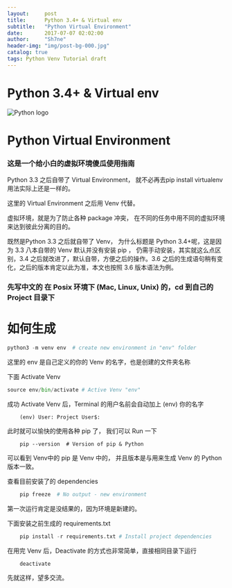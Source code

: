 ```yaml
---
layout:     post
title:      Python 3.4+ & Virtual env
subtitle:   "Python Virtual Environment"
date:       2017-07-07 02:02:00
author:     "Sh7ne"
header-img: "img/post-bg-000.jpg"
catalog: true
tags: Python Venv Tutorial draft
---
```


# Python 3.4+ & Virtual env
![Python logo](https://www.python.org/static/img/python-logo.png)
#  Python Virtual Environment

### 这是一个给小白的虚拟环境傻瓜使用指南

Python 3.3 之后自带了 Virtual Environment， 就不必再去pip install virtualenv 用法实际上还是一样的。

这里的 Virtual Environment 之后用 Venv 代替。

虚拟环境，就是为了防止各种 package 冲突， 在不同的任务中用不同的虚拟环境来达到彼此分离的目的。

既然是Python 3.3 之后就自带了 Venv， 为什么标题是 Python 3.4+呢，这是因为 3.3 八本自带的 Venv 默认并没有安装 pip ， 仍需手动安装，其实就这么点区别，3.4 之后就改进了，默认自带，方便之后的操作。3.6 之后的生成语句稍有变化，之后的版本肯定以此为准，本文也按照 3.6 版本语法为例。

### 先写中文的 在 Posix 环境下 (Mac, Linux, Unix) 的，cd 到自己的 Project 目录下

# 如何生成

```python
python3 -m venv env  # create new environment in "env" folder
```
这里的 env 是自己定义的你的 Venv 的名字，也是创建的文件夹名称

下面 Activate Venv

```python
source env/bin/activate # Active Venv "env"
```

成功 Activate Venv 后，Terminal 的用户名前会自动加上 (env) 你的名字

```
    (env) User: Project User$:
```

此时就可以愉快的使用各种 pip 了， 我们可以 Run 一下

```
    pip --version  # Version of pip & Python
```

可以看到 Venv中的 pip 是 Venv 中的， 并且版本是与用来生成 Venv 的 Python 版本一致。

查看目前安装了的 dependencies

```python
    pip freeze  # No output - new environment
```
第一次运行肯定是没结果的，因为环境是新建的。

下面安装之前生成的 requirements.txt
```python
    pip install -r requirements.txt # Install project dependencies
```
在用完 Venv 后，Deactivate 的方式也非常简单，直接相同目录下运行

```
    deactivate
```


先就这样，望多交流。
